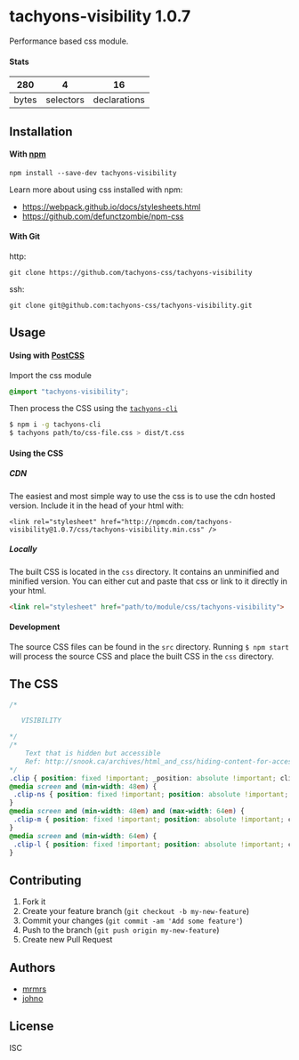 # tachyons-visibility 1.0.7

Performance based css module.

#### Stats

280 | 4 | 16
---|---|---
bytes | selectors | declarations

## Installation

#### With [npm](https://npmjs.com)

```
npm install --save-dev tachyons-visibility
```

Learn more about using css installed with npm:
* https://webpack.github.io/docs/stylesheets.html
* https://github.com/defunctzombie/npm-css

#### With Git

http:
```
git clone https://github.com/tachyons-css/tachyons-visibility
```

ssh:
```
git clone git@github.com:tachyons-css/tachyons-visibility.git
```

## Usage

#### Using with [PostCSS](https://github.com/postcss/postcss)

Import the css module

```css
@import "tachyons-visibility";
```

Then process the CSS using the [`tachyons-cli`](https://github.com/tachyons-css/tachyons-cli)

```sh
$ npm i -g tachyons-cli
$ tachyons path/to/css-file.css > dist/t.css
```

#### Using the CSS

##### CDN
The easiest and most simple way to use the css is to use the cdn hosted version. Include it in the head of your html with:

```
<link rel="stylesheet" href="http://npmcdn.com/tachyons-visibility@1.0.7/css/tachyons-visibility.min.css" />
```

##### Locally
The built CSS is located in the `css` directory. It contains an unminified and minified version.
You can either cut and paste that css or link to it directly in your html.

```html
<link rel="stylesheet" href="path/to/module/css/tachyons-visibility">
```

#### Development

The source CSS files can be found in the `src` directory.
Running `$ npm start` will process the source CSS and place the built CSS in the `css` directory.

## The CSS

```css
/*

   VISIBILITY

*/
/*
    Text that is hidden but accessible
    Ref: http://snook.ca/archives/html_and_css/hiding-content-for-accessibility
*/
.clip { position: fixed !important; _position: absolute !important; clip: rect( 1px 1px 1px 1px ); /* IE6, IE7 */ clip: rect( 1px, 1px, 1px, 1px ); }
@media screen and (min-width: 48em) {
 .clip-ns { position: fixed !important; position: absolute !important; clip: rect( 1px 1px 1px 1px ); /* IE6, IE7 */ clip: rect( 1px, 1px, 1px, 1px ); }
}
@media screen and (min-width: 48em) and (max-width: 64em) {
 .clip-m { position: fixed !important; position: absolute !important; clip: rect( 1px 1px 1px 1px ); /* IE6, IE7 */ clip: rect( 1px, 1px, 1px, 1px ); }
}
@media screen and (min-width: 64em) {
 .clip-l { position: fixed !important; position: absolute !important; clip: rect( 1px 1px 1px 1px ); /* IE6, IE7 */ clip: rect( 1px, 1px, 1px, 1px ); }
}
```

## Contributing

1. Fork it
2. Create your feature branch (`git checkout -b my-new-feature`)
3. Commit your changes (`git commit -am 'Add some feature'`)
4. Push to the branch (`git push origin my-new-feature`)
5. Create new Pull Request

## Authors

* [mrmrs](http://mrmrs.io)
* [johno](http://johnotander.com)

## License

ISC

